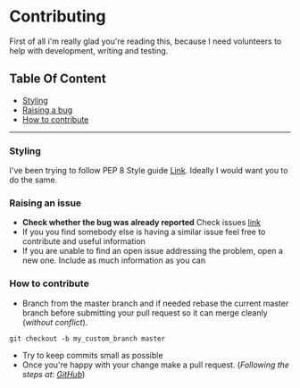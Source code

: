 # Contributing

First of all i'm really glad you're reading this, because I need volunteers to help with development, writing and testing.

## Table Of Content
- [Styling](#styling)
- [Raising a bug](#raising-an-issue)
- [How to contribute](#how-to-contribute)
---

### Styling
I've been trying to follow PEP 8 Style guide [Link](https://www.python.org/dev/peps/pep-0008/).
Ideally I would want you to do the same.

### Raising an issue
- **Check whether the bug was already reported** Check issues [link](https://github.com/Jonopoly/AnonyPy/issues)
- If you you find somebody else is having a similar issue feel free to contribute and useful information
- If you are unable to find an open issue addressing the problem, open a new one. Include as much information as you can

### How to contribute
- Branch from the master branch and if needed rebase the current master branch before submitting your pull request so it can merge cleanly (_without conflict_).
```shell script
git checkout -b my_custom_branch master
```
- Try to keep commits small as possible
- Once you're happy with your change make a pull request. (_Following the steps at: [GitHub](https://help.github.com/articles/using-pull-requests/)_)
